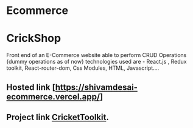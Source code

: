 # Ecommerce
# CrickShop
Front end of an E-Commerce website able to perform CRUD Operations {dummy operations as of now} technologies used are - React.js , Redux toolkit, React-router-dom, Css Modules, HTML, Javascript....

## Hosted link [https://shivamdesai-ecommerce.vercel.app/]
## Project link [CricketToolkit](https://github.com/Shivamdesai34/Ecommerce).


